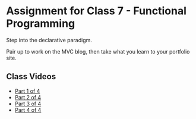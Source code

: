 # Assignment for Class 7 - Functional Programming

Step into the declarative paradigm.

Pair up to work on the MVC blog, then take what you learn to your portfolio site. 

## Class Videos
 - [Part 1 of 4](https://youtu.be/P06cFS_luXU)
 - [Part 2 of 4](https://youtu.be/fmORc0-W89c)
 - [Part 3 of 4](https://youtu.be/wymWqv730xc)
 - [Part 4 of 4](https://youtu.be/9CvQIhaKEtM)
